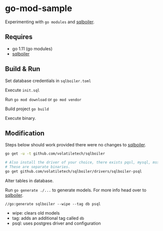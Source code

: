 # go-mod-sample

Experimenting with ```go modules``` and [sqlboiler](https://github.com/volatiletech/sqlboiler).  

## Requires

- go 1.11 (go modules)
- [sqlboiler](https://github.com/volatiletech/sqlboiler)

## Build & Run  

Set database credentials in ```sqlboiler.toml```

Execute ```init.sql```

Run ```go mod download``` or ```go mod vendor```

Build project ```go build```

Execute binary.

## Modification

Steps below should work provided there were no changes to [sqlboiler](https://github.com/volatiletech/sqlboiler).

```bash
go get -u -t github.com/volatiletech/sqlboiler

# Also install the driver of your choice, there exists pqsl, mysql, mssql
# These are separate binaries.
go get github.com/volatiletech/sqlboiler/drivers/sqlboiler-psql
```

Alter tables in database.

Run ```go generate ./...``` to generate models. For more info head over to  [sqlboiler](https://github.com/volatiletech/sqlboiler).

```//go:generate sqlboiler --wipe --tag db psql```  
- wipe: clears old models
- tag: adds an additional tag called ```db```
- psql: uses postgres driver and configuration